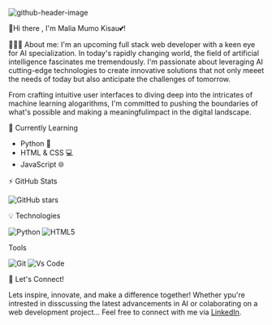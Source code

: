 ![github-header-image](https://github.com/MaliaKisau/MaliaKisau/assets/125894333/adc4cbc6-4a56-4739-918b-67ff7c001167)


🌈Hi there , I'm Malia Mumo Kisau💕!

👩🏾‍💻 About me:
  I'm an upcoming full stack web developer with a keen eye for AI specialization. In today's rapidly changing world, the field of artificial intelligence fascinates me tremendously. I'm passionate about leveraging AI cutting-edge technologies to create innovative solutions that not only meeet the needs of today but also anticipate the challenges of tomorrow. 

  From crafting intuitive user interfaces to diving deep into the intricates of machine learning alogarithms, I'm committed to pushing the boundaries of what's possible and making a meaningfulimpact in the digital landscape. 

🌱 Currently Learning
- Python 🐍
- HTML & CSS 💻
- JavaScript 🌐

⚡ GitHub Stats

![GitHub stars](https://img.shields.io/github/stars/MaliaKisau?style=social)

💡 Technologies

  ![Python](https://img.shields.io/badge/-Python-3776ab?style=flat-square&logo=python&logoColor=white)
  ![HTML5](https://img.shields.io/badge/-HTML5-E34F26?style=flat-square&logo=html5&logoColor=white)
  
  Tools

![Git](https://img.shields.io/badge/-Git-black?style=flat-squares&logo=git)
![Vs Code](https://img.shields.io/badge/-VS%20Code-007ACC?style=flat-square&logo=visual-studio-code&logoColor=white)

💬 Let's Connect!

Lets inspire, innovate, and make a difference together! 
Whether ypu're intrested in disscussing the latest advancements in AI or colaborating on a web development project...
Feel free to connect with me via [LinkedIn](https://www.linkedin.com/in/malia-mumo-kisau-3400b11a2/).
